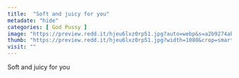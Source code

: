 ```yaml
---
title:  "Soft and juicy for you"
metadate: "hide"
categories: [ God Pussy ]
image: "https://preview.redd.it/hjeu6lxz0rp51.jpg?auto=webp&s=a2b9274ab6917c75397d1cf6f319cdc424794c7d"
thumb: "https://preview.redd.it/hjeu6lxz0rp51.jpg?width=1080&crop=smart&auto=webp&s=062db7f4db0af41cd764e85003fb500c850fae91"
visit: ""
---
```

Soft and juicy for you
